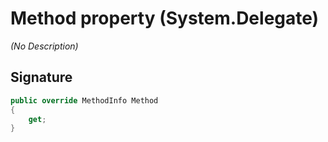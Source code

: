 # Method property (System.Delegate)
_(No Description)_

## Signature
```csharp
public override MethodInfo Method
{
    get;
}
```
